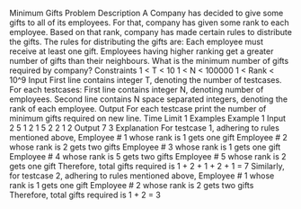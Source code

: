 Minimum Gifts
Problem Description
A Company has decided to give some gifts to all of its employees. For that, company has given some rank to each employee. Based on that rank, company has made certain rules to distribute the gifts.
The rules for distributing the gifts are:
Each employee must receive at least one gift.
Employees having higher ranking get a greater number of gifts than their neighbours.
What is the minimum number of gifts required by company?
Constraints
1 < T < 10
1 < N < 100000
1 < Rank < 10^9
Input
First line contains integer T, denoting the number of testcases.
For each testcases:
First line contains integer N, denoting number of employees.
Second line contains N space separated integers, denoting the rank of each employee.
Output
For each testcase print the number of minimum gifts required on new line.
Time Limit
1
Examples
Example 1
Input
2
5
1 2 1 5 2
2
1 2
Output
7
3
Explanation
For testcase 1, adhering to rules mentioned above,
Employee # 1 whose rank is 1 gets one gift
Employee # 2 whose rank is 2 gets two gifts
Employee # 3 whose rank is 1 gets one gift
Employee # 4 whose rank is 5 gets two gifts
Employee # 5 whose rank is 2 gets one gift
Therefore, total gifts required is 1 + 2 + 1 + 2 + 1 = 7
Similarly, for testcase 2, adhering to rules mentioned above,
Employee # 1 whose rank is 1 gets one gift
Employee # 2 whose rank is 2 gets two gifts
Therefore, total gifts required is 1 + 2 = 3